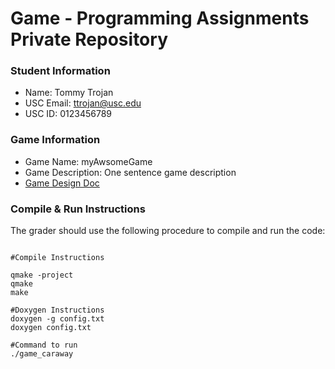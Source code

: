 # Game - Programming Assignments Private Repository
### Student Information
  + Name: Tommy Trojan
  + USC Email: ttrojan@usc.edu
  + USC ID: 0123456789

### Game Information
  + Game Name: myAwsomeGame
  + Game Description: One sentence game description
  + [Game Design Doc](GameDesignDoc.md)


### Compile & Run Instructions
The grader should use the following procedure to compile and run the code:
```shell

#Compile Instructions

qmake -project
qmake
make

#Doxygen Instructions
doxygen -g config.txt
doxygen config.txt

#Command to run
./game_caraway

